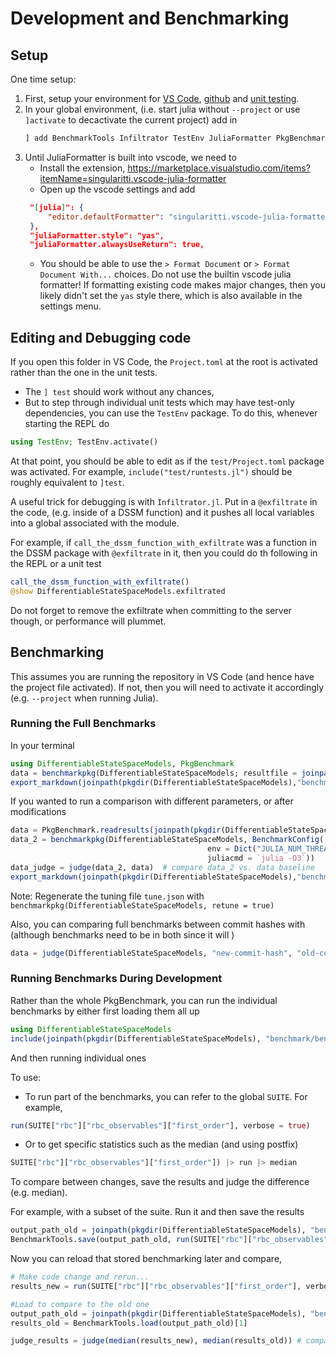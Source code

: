 
# Development and Benchmarking

## Setup
One time setup:
1. First, setup your environment for [VS Code](https://julia.quantecon.org/software_engineering/tools_editors.html), [github](https://julia.quantecon.org/software_engineering/version_control.html) and [unit testing](https://julia.quantecon.org/software_engineering/testing.html).
2. In your global environment, (i.e. start julia without `--project` or use `]activate` to decactivate the current project) add in
   ```julia
   ] add BenchmarkTools Infiltrator TestEnv JuliaFormatter PkgBenchmark
   ```
3. Until JuliaFormatter is built into vscode, we need to
   - Install the extension, https://marketplace.visualstudio.com/items?itemName=singularitti.vscode-julia-formatter
   - Open up the vscode settings and add
   ```json
    "[julia]": {
        "editor.defaultFormatter": "singularitti.vscode-julia-formatter"
    },
    "juliaFormatter.style": "yas",
    "juliaFormatter.alwaysUseReturn": true,
    ```
   - You should be able to use the `> Format Document` or `> Format Document With...` choices.  Do not use the builtin vscode julia formatter!  If formatting existing code makes major changes, then you likely didn't set the `yas` style there, which is also available in the settings menu.

## Editing and Debugging code

If you open this folder in VS Code, the `Project.toml` at the root is activated rather than the one in the unit tests.
- The `] test` should work without any chances,
- But to step through individual unit tests which may have test-only dependencies, you can use the `TestEnv` package.  To do this, whenever starting the REPL do
```julia
using TestEnv; TestEnv.activate()
```
At that point, you should be able to edit as if the `test/Project.toml` package was activated.  For example, `include("test/runtests.jl")` should be roughly equivalent to `]test`.  

A useful trick for debugging is with `Infiltrator.jl`. Put in a `@exfiltrate`  in the code, (e.g. inside of a DSSM function) and it pushes all local variables into a global associated with the module.

For example, if `call_the_dssm_function_with_exfiltrate` was a function in the DSSM package with `@exfiltrate` in it, then you could do th following in the REPL or a unit test
```julia
call_the_dssm_function_with_exfiltrate()
@show DifferentiableStateSpaceModels.exfiltrated 
```

Do not forget to remove the exfiltrate when committing to the server though, or performance will plummet.

## Benchmarking
This assumes you are running the repository in VS Code (and hence have the project file activated).  If not, then you will need to activate it accordingly (e.g. `--project` when running Julia).

### Running the Full Benchmarks
In your terminal
```julia 
using DifferentiableStateSpaceModels, PkgBenchmark
data = benchmarkpkg(DifferentiableStateSpaceModels; resultfile = joinpath(pkgdir(DifferentiableStateSpaceModels),"benchmark/baseline.json"))
export_markdown(joinpath(pkgdir(DifferentiableStateSpaceModels),"benchmark/trial.md"), data) # can export as markdown
```

If you wanted to run a comparison with different parameters, or after modifications
```julia
data = PkgBenchmark.readresults(joinpath(pkgdir(DifferentiableStateSpaceModels),"benchmark/baseline.json"))
data_2 = benchmarkpkg(DifferentiableStateSpaceModels, BenchmarkConfig(
                                            env = Dict("JULIA_NUM_THREADS" => 8, "OPENBLAS_NUM_THREADS" => 1),
                                            juliacmd = `julia -O3`))
data_judge = judge(data_2, data)  # compare data_2 vs. data baseline
export_markdown(joinpath(pkgdir(DifferentiableStateSpaceModels),"benchmark/judge.md"), data_judge)  
```
Note: Regenerate the tuning file `tune.json` with `benchmarkpkg(DifferentiableStateSpaceModels, retune = true)`

Also, you can comparing full benchmarks between commit hashes with (although benchmarks need to be in both since it will )
```julia
data = judge(DifferentiableStateSpaceModels, "new-commit-hash", "old-commit-hash")
```

### Running Benchmarks During Development

Rather than the whole PkgBenchmark, you can run the individual benchmarks by either first loading them all up
```julia
using DifferentiableStateSpaceModels
include(joinpath(pkgdir(DifferentiableStateSpaceModels), "benchmark/benchmarks.jl"))
```
And then running individual ones

To use:
- To run part of the benchmarks, you can refer to the global `SUITE`.  For example,
```julia
run(SUITE["rbc"]["rbc_observables"]["first_order"], verbose = true)
```
- Or to get specific statistics such as the median (and using postfix)
```julia
SUITE["rbc"]["rbc_observables"]["first_order"]) |> run |> median
```

To compare between changes, save the results and judge the difference (e.g. median).

For example, with a subset of the suite.  Run it and then save the results
```julia
output_path_old = joinpath(pkgdir(DifferentiableStateSpaceModels), "benchmark/rbc_first_order.json")
BenchmarkTools.save(output_path_old, run(SUITE["rbc"]["rbc_observables"]["first_order"], verbose = true))
```
Now you can reload that stored benchmarking later and compare,
```julia
# Make code change and rerun...
results_new = run(SUITE["rbc"]["rbc_observables"]["first_order"], verbose = true)

#Load to compare to the old one
output_path_old = joinpath(pkgdir(DifferentiableStateSpaceModels), "benchmark/rbc_first_order.json")
results_old = BenchmarkTools.load(output_path_old)[1]

judge_results = judge(median(results_new), median(results_old)) # compare the median/etc.
```